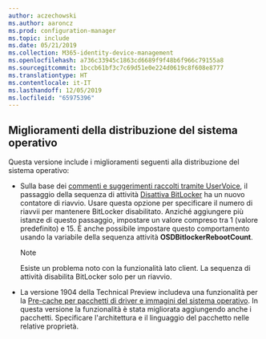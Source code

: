 ```yaml
---
author: aczechowski
ms.author: aaroncz
ms.prod: configuration-manager
ms.topic: include
ms.date: 05/21/2019
ms.collection: M365-identity-device-management
ms.openlocfilehash: a736c33945c1863cd6689f9f48b6f966c79155a8
ms.sourcegitcommit: 1bccb61bf3c7c69d51e0e224d0619c8f608e8777
ms.translationtype: HT
ms.contentlocale: it-IT
ms.lasthandoff: 12/05/2019
ms.locfileid: "65975396"
---
```

## <a name="bkmk_osd"></a> Miglioramenti della distribuzione del sistema operativo

<!--4512937,4224642-->

Questa versione include i miglioramenti seguenti alla distribuzione del sistema operativo:

- Sulla base dei [commenti e suggerimenti raccolti tramite UserVoice](https://configurationmanager.uservoice.com/forums/300492-ideas/suggestions/18951715-add-reboot-count-functionality-to-the-disable-bitl), il passaggio della sequenza di attività [Disattiva BitLocker](/sccm/osd/understand/task-sequence-steps#BKMK_DisableBitLocker) ha un nuovo contatore di riavvio. Usare questa opzione per specificare il numero di riavvii per mantenere BitLocker disabilitato. Anziché aggiungere più istanze di questo passaggio, impostare un valore compreso tra 1 (valore predefinito) e 15. È anche possibile impostare questo comportamento usando la variabile della sequenza attività **OSDBitlockerRebootCount**.

    > [!Note]  
    > Esiste un problema noto con la funzionalità lato client. La sequenza di attività disabilita BitLocker solo per un riavvio.  

- La versione 1904 della Technical Preview includeva una funzionalità per la [Pre-cache per pacchetti di driver e immagini del sistema operativo](/sccm/core/get-started/2019/technical-preview-1904#bkmk_precache). In questa versione la funzionalità è stata migliorata aggiungendo anche i pacchetti. Specificare l'architettura e il linguaggio del pacchetto nelle relative proprietà.
